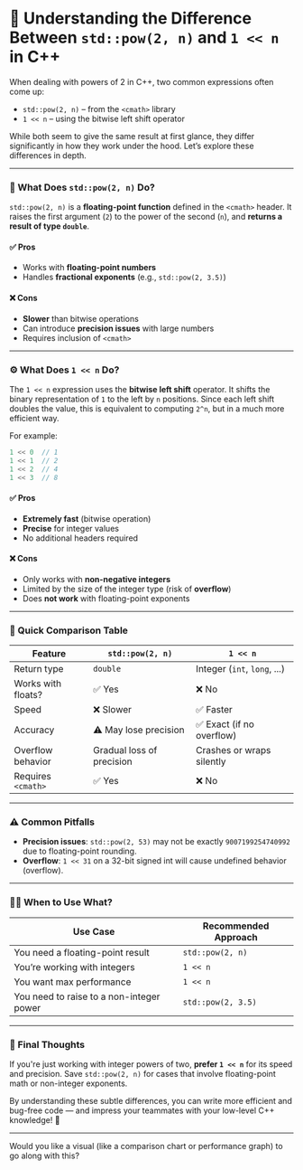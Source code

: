 # 🧠 Understanding the Difference Between `std::pow(2, n)` and `1 << n` in C++

When dealing with powers of 2 in C++, two common expressions often come up:

- `std::pow(2, n)` – from the `<cmath>` library
- `1 << n` – using the bitwise left shift operator

While both seem to give the same result at first glance, they differ significantly in how they work under the hood. Let’s explore these differences in depth.

---

### 🧮 What Does `std::pow(2, n)` Do?

`std::pow(2, n)` is a **floating-point function** defined in the `<cmath>` header. It raises the first argument (`2`) to the power of the second (`n`), and **returns a result of type `double`**.

#### ✅ Pros

- Works with **floating-point numbers**
- Handles **fractional exponents** (e.g., `std::pow(2, 3.5)`)

#### ❌ Cons

- **Slower** than bitwise operations
- Can introduce **precision issues** with large numbers
- Requires inclusion of `<cmath>`

---

### ⚙️ What Does `1 << n` Do?

The `1 << n` expression uses the **bitwise left shift** operator. It shifts the binary representation of `1` to the left by `n` positions. Since each left shift doubles the value, this is equivalent to computing `2^n`, but in a much more efficient way.

For example:

```cpp
1 << 0  // 1
1 << 1  // 2
1 << 2  // 4
1 << 3  // 8
```

#### ✅ Pros

- **Extremely fast** (bitwise operation)
- **Precise** for integer values
- No additional headers required

#### ❌ Cons

- Only works with **non-negative integers**
- Limited by the size of the integer type (risk of **overflow**)
- Does **not work** with floating-point exponents

---

### 🧪 Quick Comparison Table

| Feature            | `std::pow(2, n)`          | `1 << n`                     |
| ------------------ | ------------------------- | ---------------------------- |
| Return type        | `double`                  | Integer (`int`, `long`, ...) |
| Works with floats? | ✅ Yes                    | ❌ No                        |
| Speed              | ❌ Slower                 | ✅ Faster                    |
| Accuracy           | ⚠️ May lose precision     | ✅ Exact (if no overflow)    |
| Overflow behavior  | Gradual loss of precision | Crashes or wraps silently    |
| Requires `<cmath>` | ✅ Yes                    | ❌ No                        |

---

### ⚠️ Common Pitfalls

- **Precision issues**: `std::pow(2, 53)` may not be exactly `9007199254740992` due to floating-point rounding.
- **Overflow**: `1 << 31` on a 32-bit signed int will cause undefined behavior (overflow).

---

### 🧑‍💻 When to Use What?

| Use Case                                 | Recommended Approach |
| ---------------------------------------- | -------------------- |
| You need a floating-point result         | `std::pow(2, n)`     |
| You’re working with integers             | `1 << n`             |
| You want max performance                 | `1 << n`             |
| You need to raise to a non-integer power | `std::pow(2, 3.5)`   |

---

### 🧷 Final Thoughts

If you're just working with integer powers of two, **prefer `1 << n`** for its speed and precision. Save `std::pow(2, n)` for cases that involve floating-point math or non-integer exponents.

By understanding these subtle differences, you can write more efficient and bug-free code — and impress your teammates with your low-level C++ knowledge! 🚀

---

Would you like a visual (like a comparison chart or performance graph) to go along with this?
